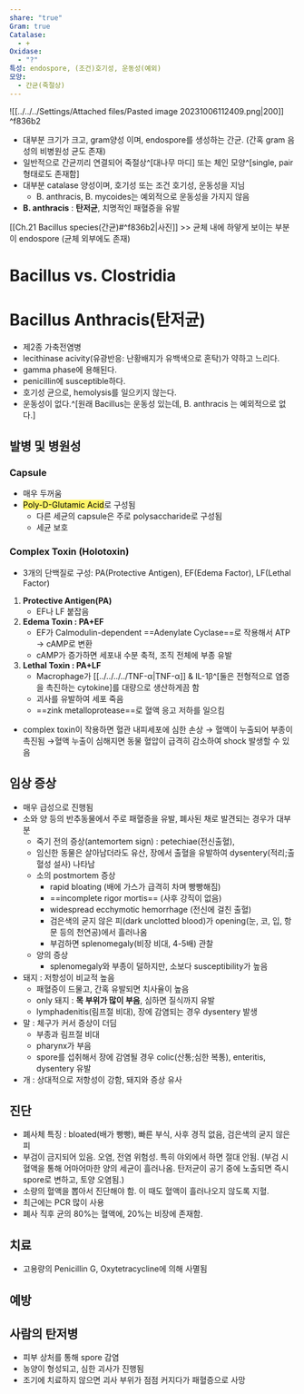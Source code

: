 ```yaml
---
share: "true"
Gram: true
Catalase:
  - +
Oxidase:
  - "?"
특성: endospore, (조건)호기성, 운동성(예외)
모양:
  - 간균(죽절상)
---
```


![[../../../Settings/Attached files/Pasted image 20231006112409.png|200]]  ^f836b2

- 대부분 크기가 크고, gram양성 이며, endospore를 생성하는 간균. (간혹 gram 음성의 비병원성 균도 존재)
- 일반적으로 간균끼리 연결되어 죽절상^[대나무 마디] 또는 체인 모양^[single, pair 형태로도 존재함]
- 대부분 catalase 양성이며, 호기성 또는 조건 호기성, 운동성을 지님
	- B. anthracis, B. mycoides는 예외적으로 운동성을 가지지 않음
- **B. anthracis** : **탄저균**, 치명적인 패혈증을 유발

[[Ch.21 Bacillus species(간균)#^f836b2|사진]] >> 균체 내에 하얗게 보이는 부분이 endospore (균체 외부에도 존재)

# Bacillus vs. Clostridia

# Bacillus Anthracis(탄저균)

- 제2종 가축전염병
- lecithinase acivity(유광반응: 난황배지가 유백색으로 혼탁)가 약하고 느리다.
- gamma phase에 용해된다.
- penicillin에 susceptible하다.
- 호기성 균으로, hemolysis를 일으키지 않는다.
- 운동성이 없다.^[원래 Bacillus는 운동성 있는데, B. anthracis 는 예외적으로 없다.]

## 발병 및 병원성

### Capsule

- 매우 두꺼움
- <mark style="background: #FFEE0099;">Poly-D-Glutamic Acid</mark>로 구성됨
	- 다른 세균의 capsule은 주로 polysaccharide로 구성됨
	- 세균 보호

### Complex Toxin (Holotoxin)

- 3개의 단백질로 구성: PA(Protective Antigen), EF(Edema Factor), LF(Lethal Factor)
1) **Protective Antigen(PA)**
	- EF나 LF 붙잡음
2) **Edema Toxin : PA+EF**
	- EF가 Calmodulin-dependent ==Adenylate Cyclase==로 작용해서 ATP → cAMP로 변환
	- cAMP가 증가하면 세포내 수분 축적, 조직 전체에 부종 유발
3) **Lethal Toxin : PA+LF**
	- Macrophage가 [[../../../../TNF-α|TNF-α]] & IL-1β^[둘은 전형적으로 염증을 촉진하는 cytokine]를 대량으로 생산하게끔 함
	- 괴사를 유발하여 세포 죽음
	- ==zink metalloprotease==로 혈액 응고 저하를 일으킴
- complex toxin이 작용하면 혈관 내피세포에 심한 손상
 → 혈액이 누출되어 부종이 촉진됨
 →혈액 누출이 심해지면 동물 혈압이 급격히 감소하여 shock 발생할 수 있음

## 임상 증상

- 매우 급성으로 진행됨
- 소와 양 등의 반추동물에서 주로 패혈증을 유발, 폐사된 채로 발견되는 경우가 대부분
	- 죽기 전의 증상(antemortem sign) : petechiae(전신출혈),
	- 임신한 동물은 살아남더라도 유산, 장에서 출혈을 유발하여 dysentery(적리;출혈성 설사) 나타남
	- 소의 postmortem 증상
		- rapid bloating (배에 가스가 급격히 차며 빵빵해짐)
		- ==incomplete rigor mortis== (사후 강직이 없음)
		- widespread ecchymotic hemorrhage (전신에 걸친 출혈)
		- 검은색의 굳지 않은 피(dark unclotted blood)가 opening(눈, 코, 입, 항문 등의 천연공)에서 흘러나옴
		- 부검하면 splenomegaly(비장 비대, 4-5배) 관찰
	- 양의 증상
		- splenomegaly와 부종이 덜하지만, 소보다 susceptibility가 높음
- 돼지 : 저항성이 비교적 높음
	- 패혈증이 드물고, 간혹 유발되면 치사율이 높음
	- only 돼지 : **목 부위가 많이 부음**, 심하면 질식까지 유발
	- lymphadenitis(림프절 비대), 장에 감염되는 경우 dysentery 발생
- 말 : 체구가 커서 증상이 더딤
	- 부종과 림프절 비대
	- pharynx가 부음
	- spore를 섭취해서 장에 감염될 경우 colic(산통;심한 복통), enteritis, dysentery 유발
- 개 : 상대적으로 저항성이 강함, 돼지와 증상 유사

## 진단

- 폐사체 특징 : bloated(배가 빵빵), 빠른 부식, 사후 경직 없음, 검은색의 굳지 않은 피
- 부검이 금지되어 있음. 오염, 전염 위험성. 특히 야외에서 하면 절대 안됨.
  (부검 시 혈액을 통해 어마어마한 양의 세균이 흘러나옴. 탄저균이 공기 중에 노출되면 즉시 spore로 변하고, 토양 오염됨.)
- 소량의 혈액을 뽑아서 진단해야 함. 이 때도 혈액이 흘러나오지 않도록 지혈.
- 최근에는 PCR 많이 사용
- 폐사 직후 균의 80%는 혈액에, 20%는 비장에 존재함.

## 치료

- 고용량의 Penicillin G, Oxytetracycline에 의해 사멸됨

## 예방

## 사람의 탄저병

- 피부 상처를 통해 spore 감염
- 농양이 형성되고, 심한 괴사가 진행됨
- 조기에 치료하지 않으면 괴사 부위가 점점 커지다가 패혈증으로 사망
